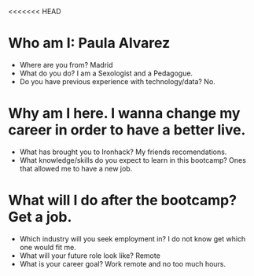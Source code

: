 <<<<<<< HEAD
# Who am I: Paula Alvarez

* Where are you from? Madrid
* What do you do? I am a Sexologist and a Pedagogue.
* Do you have previous experience with technology/data? No.

# Why am I here. I wanna change my career in order to have a better live.

* What has brought you to Ironhack? My friends recomendations.
* What knowledge/skills do you expect to learn in this bootcamp? Ones that allowed me to have a new job.

# What will I do after the bootcamp? Get a job.

* Which industry will you seek employment in? I do not know get which one would fit me.
* What will your future role look like? Remote
* What is your career goal? Work remote and no too much hours.
